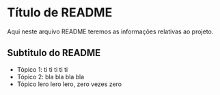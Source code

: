 # Título de README 

Aqui neste arquivo README teremos as informações relativas ao projeto.

## Subtitulo do README 

- Tópico 1: ti ti ti ti ti
- Tópico 2: bla bla bla bla 
- Tópico lero lero lero, zero vezes zero
